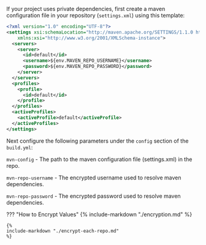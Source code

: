If your project uses private dependencies, first create a maven configuration file in your repository (`settings.xml`) using this template:

```xml
<?xml version="1.0" encoding="UTF-8"?>
<settings xsi:schemaLocation="http://maven.apache.org/SETTINGS/1.1.0 http://maven.apache.org/xsd/settings-1.1.0.xsd" xmlns="http://maven.apache.org/SETTINGS/1.1.0"
    xmlns:xsi="http://www.w3.org/2001/XMLSchema-instance">
  <servers>
    <server>
      <id>default</id>
      <username>${env.MAVEN_REPO_USERNAME}</username>
      <password>${env.MAVEN_REPO_PASSWORD}</password>
    </server>
  </servers>
  <profiles>
    <profile>
      <id>default</id>
    </profile>
  </profiles>
  <activeProfiles>
    <activeProfile>default</activeProfile>
  </activeProfiles>
</settings>
```

Next configure the following parameters under the `config` section of the `build.yml`:

`mvn-config` - The path to the maven configuration file (settings.xml) in the repo.

`mvn-repo-username` - The encrypted username used to resolve maven dependencies.

`mvn-repo-password` - The encrypted password used to resolve maven dependencies.

??? "How to Encrypt Values"
    {%
    include-markdown "./encryption.md"
    %}

    {%
    include-markdown "./encrypt-each-repo.md"
    %}